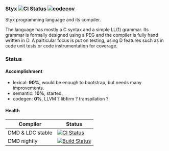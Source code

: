 ### Styx [![CI Status](https://travis-ci.org/BBasile/styx.svg)](https://travis-ci.org/BBasile/styx) [![codecov](https://codecov.io/gh/BBasile/styx/branch/master/graph/badge.svg)](https://codecov.io/gh/BBasile/styx)

Styx programming language and its compiler.

The language has mostly a C syntax and a simple LL(1) grammar.
Its grammar is formally designed using a PEG and the compiler is fully hand written in D.
A particular focus is put on testing, using D features such as in code unit tests or code instrumentation for coverage.

### Status

#### Accomplishment

- lexical: **90%**, would be enough to bootstrap, but needs many improvements.
- semantic: **10%**, started.
- codegen: **0%**, LLVM ? libfirm ? transpilation ?

#### Health

| Compiler          | Status
|-------------------|------------------------------
| DMD & LDC stable  | [![CI Status](https://travis-ci.org/BBasile/styx.svg)](https://travis-ci.org/BBasile/styx)
| DMD nightly       | [![Build Status](https://semaphoreci.com/api/v1/bbasile/styx/branches/master/shields_badge.svg)](https://semaphoreci.com/bbasile/styx)
